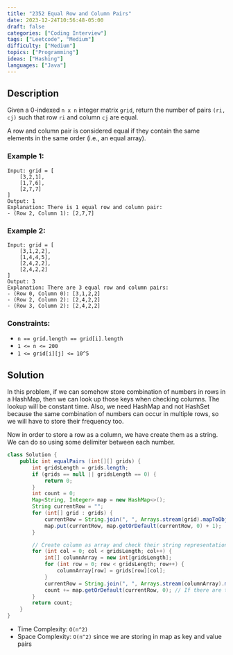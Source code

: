 ```yaml
---
title: "2352 Equal Row and Column Pairs"
date: 2023-12-24T10:56:48-05:00
draft: false
categories: ["Coding Interview"]
tags: ["Leetcode", "Medium"]
difficulty: ["Medium"]
topics: ["Programming"]
ideas: ["Hashing"]
languages: ["Java"]
---
```


## Description

Given a 0-indexed `n x n` integer matrix `grid`, return the number of pairs `(ri, cj)` such that row `ri` and column `cj` are equal.

A row and column pair is considered equal if they contain the same elements in the same order (i.e., an equal array).

### Example 1:

```
Input: grid = [
    [3,2,1],
    [1,7,6],
    [2,7,7]
]
Output: 1
Explanation: There is 1 equal row and column pair:
- (Row 2, Column 1): [2,7,7]
```

### Example 2:

```
Input: grid = [
    [3,1,2,2],
    [1,4,4,5],
    [2,4,2,2],
    [2,4,2,2]
]
Output: 3
Explanation: There are 3 equal row and column pairs:
- (Row 0, Column 0): [3,1,2,2]
- (Row 2, Column 2): [2,4,2,2]
- (Row 3, Column 2): [2,4,2,2]
```
 

### Constraints:

- `n == grid.length == grid[i].length`
- `1 <= n <= 200`
- `1 <= grid[i][j] <= 10^5`

## Solution

In this problem, if we can somehow store combination of numbers in rows in a HashMap, then we can look up those keys when checking columns. The lookup will be constant time. Also, we need HashMap and not HashSet because the same combination of numbers can occur in multiple rows, so we will have to store their frequency too. 

Now in order to store a row as a column, we have create them as a string. We can do so using some delimiter between each number.

```java
class Solution {
    public int equalPairs (int[][] grids) {
        int gridsLength = grids.length;
        if (grids == null || gridsLength == 0) {
            return 0;
        }
        int count = 0;
        Map<String, Integer> map = new HashMap<>();
        String currentRow = "";
        for (int[] grid : grids) {
            currentRow = String.join(", ", Arrays.stream(grid).mapToObj(String::valueOf).toArray(String[]::new));
            map.put(currentRow, map.getOrDefault(currentRow, 0) + 1);
        }

        // Create column as array and check their string representation in map
        for (int col = 0; col < gridsLength; col++) {
            int[] columnArray = new int[gridsLength];
            for (int row = 0; row < gridsLength; row++) {
                columnArray[row] = grids[row][col];
            }
            currentRow = String.join(", ", Arrays.stream(columnArray).mapToObj(String::valueOf).toArray(String[]::new));
            count += map.getOrDefault(currentRow, 0); // If there are two row, we can have 2 pairs for single matching column
        }
        return count;
    }
}
```

- Time Complexity: `O(n^2)`
- Space Complexity: `O(n^2)` since we are storing in map as key and value pairs